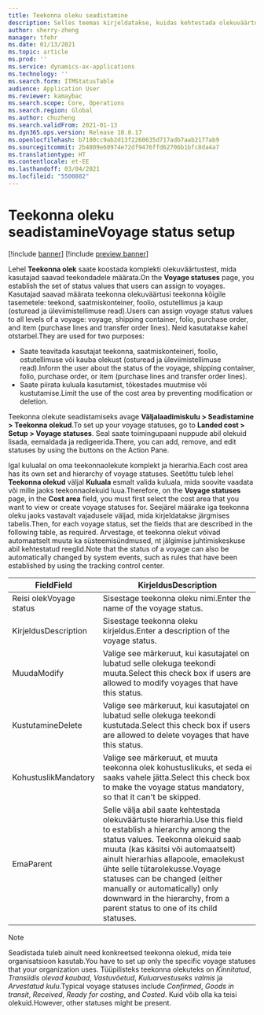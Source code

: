 ```yaml
---
title: Teekonna oleku seadistamine
description: Selles teemas kirjeldatakse, kuidas kehtestada olekuväärtusi, mida kasutajad saavad teekondadele määrata.
author: sherry-zheng
manager: tfehr
ms.date: 01/13/2021
ms.topic: article
ms.prod: ''
ms.service: dynamics-ax-applications
ms.technology: ''
ms.search.form: ITMStatusTable
audience: Application User
ms.reviewer: kamaybac
ms.search.scope: Core, Operations
ms.search.region: Global
ms.author: chuzheng
ms.search.validFrom: 2021-01-13
ms.dyn365.ops.version: Release 10.0.17
ms.openlocfilehash: b7180cc9ab2d13f2260635d717adb7aab2177ab9
ms.sourcegitcommit: 2b4809e60974e72df9476ffd62706b1bfc8da4a7
ms.translationtype: HT
ms.contentlocale: et-EE
ms.lasthandoff: 03/04/2021
ms.locfileid: "5500882"
---
```

# <a name="voyage-status-setup"></a><span data-ttu-id="c3cb7-103">Teekonna oleku seadistamine</span><span class="sxs-lookup"><span data-stu-id="c3cb7-103">Voyage status setup</span></span>

[!include [banner](../../includes/banner.md)]
[!include [preview banner](../includes/preview-banner.md)]

<span data-ttu-id="c3cb7-104">Lehel **Teekonna olek** saate koostada komplekti olekuväärtustest, mida kasutajad saavad teekondadele määrata.</span><span class="sxs-lookup"><span data-stu-id="c3cb7-104">On the **Voyage statuses** page, you establish the set of status values that users can assign to voyages.</span></span> <span data-ttu-id="c3cb7-105">Kasutajad saavad määrata teekonna olekuväärtusi teekonna kõigile tasemetele: teekond, saatmiskonteiner, foolio, ostutellimus ja kaup (osturead ja üleviimistellimuse read).</span><span class="sxs-lookup"><span data-stu-id="c3cb7-105">Users can assign voyage status values to all levels of a voyage: voyage, shipping container, folio, purchase order, and item (purchase lines and transfer order lines).</span></span> <span data-ttu-id="c3cb7-106">Neid kasutatakse kahel otstarbel.</span><span class="sxs-lookup"><span data-stu-id="c3cb7-106">They are used for two purposes:</span></span>

- <span data-ttu-id="c3cb7-107">Saate teavitada kasutajat teekonna, saatmiskonteineri, foolio, ostutellimuse või kauba olekust (osturead ja üleviimistellimuse read).</span><span class="sxs-lookup"><span data-stu-id="c3cb7-107">Inform the user about the status of the voyage, shipping container, folio, purchase order, or item (purchase lines and transfer order lines).</span></span>
- <span data-ttu-id="c3cb7-108">Saate piirata kuluala kasutamist, tõkestades muutmise või kustutamise.</span><span class="sxs-lookup"><span data-stu-id="c3cb7-108">Limit the use of the cost area by preventing modification or deletion.</span></span>

<span data-ttu-id="c3cb7-109">Teekonna olekute seadistamiseks avage **Väljalaadimiskulu \> Seadistamine \> Teekonna olekud**.</span><span class="sxs-lookup"><span data-stu-id="c3cb7-109">To set up your voyage statuses, go to **Landed cost \> Setup \> Voyage statuses**.</span></span> <span data-ttu-id="c3cb7-110">Seal saate toimingupaani nuppude abil olekuid lisada, eemaldada ja redigeerida.</span><span class="sxs-lookup"><span data-stu-id="c3cb7-110">There, you can add, remove, and edit statuses by using the buttons on the Action Pane.</span></span>

<span data-ttu-id="c3cb7-111">Igal kulualal on oma teekonnaolekute komplekt ja hierarhia.</span><span class="sxs-lookup"><span data-stu-id="c3cb7-111">Each cost area has its own set and hierarchy of voyage statuses.</span></span> <span data-ttu-id="c3cb7-112">Seetõttu tuleb lehel **Teekonna olekud** väljal **Kuluala** esmalt valida kuluala, mida soovite vaadata või mille jaoks teekonnaolekuid luua.</span><span class="sxs-lookup"><span data-stu-id="c3cb7-112">Therefore, on the **Voyage statuses** page, in the **Cost area** field, you must first select the cost area that you want to view or create voyage statuses for.</span></span> <span data-ttu-id="c3cb7-113">Seejärel määrake iga teekonna oleku jaoks vastavalt vajadusele väljad, mida kirjeldatakse järgmises tabelis.</span><span class="sxs-lookup"><span data-stu-id="c3cb7-113">Then, for each voyage status, set the fields that are described in the following table, as required.</span></span> <span data-ttu-id="c3cb7-114">Arvestage, et teekonna olekut võivad automaatselt muuta ka süsteemisündmused, nt jälgimise juhtimiskeskuse abil kehtestatud reeglid.</span><span class="sxs-lookup"><span data-stu-id="c3cb7-114">Note that the status of a voyage can also be automatically changed by system events, such as rules that have been established by using the tracking control center.</span></span>

| <span data-ttu-id="c3cb7-115">Field</span><span class="sxs-lookup"><span data-stu-id="c3cb7-115">Field</span></span> | <span data-ttu-id="c3cb7-116">Kirjeldus</span><span class="sxs-lookup"><span data-stu-id="c3cb7-116">Description</span></span> |
|---|---|
| <span data-ttu-id="c3cb7-117">Reisi olek</span><span class="sxs-lookup"><span data-stu-id="c3cb7-117">Voyage status</span></span> | <span data-ttu-id="c3cb7-118">Sisestage teekonna oleku nimi.</span><span class="sxs-lookup"><span data-stu-id="c3cb7-118">Enter the name of the voyage status.</span></span> |
| <span data-ttu-id="c3cb7-119">Kirjeldus</span><span class="sxs-lookup"><span data-stu-id="c3cb7-119">Description</span></span> | <span data-ttu-id="c3cb7-120">Sisestage teekonna oleku kirjeldus.</span><span class="sxs-lookup"><span data-stu-id="c3cb7-120">Enter a description of the voyage status.</span></span> |
| <span data-ttu-id="c3cb7-121">Muuda</span><span class="sxs-lookup"><span data-stu-id="c3cb7-121">Modify</span></span> | <span data-ttu-id="c3cb7-122">Valige see märkeruut, kui kasutajatel on lubatud selle olekuga teekondi muuta.</span><span class="sxs-lookup"><span data-stu-id="c3cb7-122">Select this check box if users are allowed to modify voyages that have this status.</span></span> |
| <span data-ttu-id="c3cb7-123">Kustutamine</span><span class="sxs-lookup"><span data-stu-id="c3cb7-123">Delete</span></span> | <span data-ttu-id="c3cb7-124">Valige see märkeruut, kui kasutajatel on lubatud selle olekuga teekondi kustutada.</span><span class="sxs-lookup"><span data-stu-id="c3cb7-124">Select this check box if users are allowed to delete voyages that have this status.</span></span> |
| <span data-ttu-id="c3cb7-125">Kohustuslik</span><span class="sxs-lookup"><span data-stu-id="c3cb7-125">Mandatory</span></span> | <span data-ttu-id="c3cb7-126">Valige see märkeruut, et muuta teekonna olek kohustuslikuks, et seda ei saaks vahele jätta.</span><span class="sxs-lookup"><span data-stu-id="c3cb7-126">Select this check box to make the voyage status mandatory, so that it can't be skipped.</span></span> |
| <span data-ttu-id="c3cb7-127">Ema</span><span class="sxs-lookup"><span data-stu-id="c3cb7-127">Parent</span></span> | <span data-ttu-id="c3cb7-128">Selle välja abil saate kehtestada olekuväärtuste hierarhia.</span><span class="sxs-lookup"><span data-stu-id="c3cb7-128">Use this field to establish a hierarchy among the status values.</span></span> <span data-ttu-id="c3cb7-129">Teekonna olekuid saab muuta (kas käsitsi või automaatselt) ainult hierarhias allapoole, emaolekust ühte selle tütarolekusse.</span><span class="sxs-lookup"><span data-stu-id="c3cb7-129">Voyage statuses can be changed (either manually or automatically) only downward in the hierarchy, from a parent status to one of its child statuses.</span></span>

> [!NOTE]
> <span data-ttu-id="c3cb7-130">Seadistada tuleb ainult need konkreetsed teekonna olekud, mida teie organisatsioon kasutab.</span><span class="sxs-lookup"><span data-stu-id="c3cb7-130">You have to set up only the specific voyage statuses that your organization uses.</span></span> <span data-ttu-id="c3cb7-131">Tüüpilisteks teekonna olekuteks on *Kinnitatud*, *Transiidis olevad kaubad*, *Vastuvõetud*, *Kuluarvestuseks valmis* ja *Arvestatud kulu*.</span><span class="sxs-lookup"><span data-stu-id="c3cb7-131">Typical voyage statuses include *Confirmed*, *Goods in transit*, *Received*, *Ready for costing*, and *Costed*.</span></span> <span data-ttu-id="c3cb7-132">Kuid võib olla ka teisi olekuid.</span><span class="sxs-lookup"><span data-stu-id="c3cb7-132">However, other statuses might be present.</span></span>
